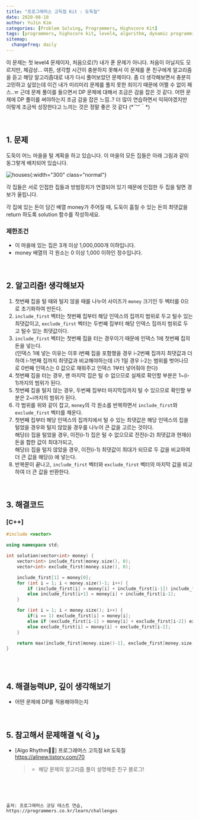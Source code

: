 ```yaml
---
title: "프로그래머스 고득점 Kit : 도둑질"
date: 2020-08-10
author: YuJin Kim
categories: [Problem Solving, Programmers, Highscore Kit]
tags: [programmers, highscore kit, level4, algorithm, dynamic programming, c++]
sitemap:
  changefreq: daily
---
```


이 문제는 첫 level4 문제이자, 처음으로(?) 내가 푼 문제가 아니다. 처음이 아닐지도 모르지만, 체감상... 여튼, 생각할 시간이 충분하지 못해서 이 문제를 푼 친구에게 알고리즘을 듣고 해당 알고리즘대로 내가 다시 풀어보았던 문제이다. 좀 더 생각해보면서 충분히 고민하고 싶었는데 이건 내가 미리미리 문제를 풀지 못한 죄이기 때문에 어쩔 수 없이 패스..ㅠ 근데 문제 풀이를 들으면서 DP 문제에 대해서 조금은 감을 잡은 것 같다. 어떤 문제에 DP 풀이를 써야하는지 조금 감을 잡은 느낌..? 더 많이 연습하면서 익혀야겠지만 이렇게 조금씩 성장한다고 느끼는 것은 정말 좋은 것 같다 (\*´︶｀\*)  
<br/>
<br/>

## 1. 문제

도둑이 어느 마을을 털 계획을 하고 있습니다. 이 마을의 모든 집들은 아래 그림과 같이 동그랗게 배치되어 있습니다.

![houses](https://grepp-programmers.s3.amazonaws.com/files/ybm/e7dd4f51c3/a228c73d-1cbe-4d59-bb5d-833fd18d3382.png){:width="300" class="normal"}

각 집들은 서로 인접한 집들과 방범장치가 연결되어 있기 때문에 인접한 두 집을 털면 경보가 울립니다.

각 집에 있는 돈이 담긴 배열 money가 주어질 때, 도둑이 훔칠 수 있는 돈의 최댓값을 return 하도록 solution 함수를 작성하세요.

### 제한조건

- 이 마을에 있는 집은 3개 이상 1,000,000개 이하입니다.
- money 배열의 각 원소는 0 이상 1,000 이하인 정수입니다.
  <br/><br/><br/>

## 2. 알고리즘! 생각해보자

1. 첫번째 집을 털 때와 털지 않을 때를 나누어 사이즈가 `money` 크기인 두 벡터를 0으로 초기화하여 만든다.
2. `include_first` 벡터는 첫번째 집부터 해당 인덱스의 집까지 범위로 두고 털수 있는 최댓값이고, `exclude_first` 벡터는 두번째 집부터 해당 인덱스 집까지 범위로 두고 털수 있는 최댓값이다.
3. `include_first` 벡터는 첫번째 집을 터는 경우이기 때문에 인덱스 1에 첫번째 집의 돈을 넣는다.  
   (인덱스 1에 넣는 이유는 이후 i번째 집을 포함했을 경우 i-2번째 집까지 최댓값과 더하여 i-1번째 집까지 최댓값과 비교해야하는데 i가 1일 경우 i-2는 범위를 벗어나므로 0번째 인덱스는 0 값으로 채워주고 인덱스 1부터 넣어줘야 한다)
4. 첫번째 집을 터는 경우, 맨 마지막 집은 털 수 없으므로 실제로 확인할 부분은 1~(i-1)까지의 범위가 된다.
5. 첫번째 집을 털지 않는 경우, 두번째 집부터 마지막집까지 털 수 있으므로 확인할 부분은 2~i까지의 범위가 된다.
6. 각 범위를 위와 같이 잡고, `money`의 각 원소를 반복하면서 `include_first`와 `exclude_first` 벡터를 채운다.
7. 첫번째 집부터 해당 인덱스의 집까지에서 털 수 있는 최댓값은 해당 인덱스의 집을 털었을 경우와 털지 않았을 경우를 나누어 큰 값을 고르는 것이다.  
   해당(i) 집을 털었을 경우, 이전(i-1) 집은 털 수 없으므로 전전(i-2) 최댓값과 현재(i) 돈을 합한 값이 최대가되고,  
   해당(i) 집을 털지 않았을 경우, 이전(i-1) 최댓값이 최대가 되므로 두 값을 비교하여 더 큰 값을 해당(i) 에 넣는다.
8. 반복문이 끝나고, `include_first` 벡터와 `exclude_first` 벡터의 마지막 값을 비교하여 더 큰 값을 반환한다.  
   <br/><br/>

## 3. 해결코드

### [C++]

```c++
#include <vector>

using namespace std;

int solution(vector<int> money) {
    vector<int> include_first(money.size(), 0);
    vector<int> exclude_first(money.size(), 0);

    include_first[1] = money[0];
    for (int i = 1; i < money.size()-1; i++) {
        if (include_first[i] > money[i] + include_first[i-1]) include_first[i+1] = include_first[i];
        else include_first[i+1] = money[i] + include_first[i-1];
    }

    for (int i = 1; i < money.size(); i++) {
        if(i == 1) exclude_first[i] = money[i];
        else if (exclude_first[i-1] > money[i] + exclude_first[i-2]) exclude_first[i] = exclude_first[i-1];
        else exclude_first[i] = money[i] + exclude_first[i-2];
    }

    return max(include_first[money.size()-1], exclude_first[money.size()-1]);
}
```

<br/><br/>

## 4. 해결능력UP, 깊이 생각해보기

- 어떤 문제에 DP를 적용해야하는지
  <br/><br/><br/>

## 5. 참고해서 문제해결 ٩( ᐛ )و

- [Algo Rhythm🕺💃] 프로그래머스 고득점 kit 도둑질 <https://alinew.tistory.com/70>
  > - 해당 문제의 알고리즘 풀이 설명해준 친구 블로그!

<br/><br/><br/>

```
출처: 프로그래머스 코딩 테스트 연습, https://programmers.co.kr/learn/challenges
```
